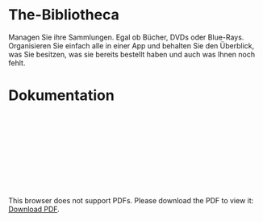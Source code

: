 # The-Bibliotheca
Managen Sie ihre Sammlungen. Egal ob Bücher, DVDs oder Blue-Rays. Organisieren Sie einfach alle in einer App und behalten Sie den Überblick, was Sie besitzen, was sie bereits bestellt haben und auch was Ihnen noch fehlt.


# Dokumentation

<object data="https://github.com/PrinzDarknis/The-Bibliotheca/raw/main/docs/Dokumentation.pdf" type="application/pdf" width="700px" height="700px">
    <embed src="https://github.com/PrinzDarknis/The-Bibliotheca/raw/main/docs/Dokumentation.pdf">
        <p>This browser does not support PDFs. Please download the PDF to view it: <a href="https://github.com/PrinzDarknis/The-Bibliotheca/raw/main/docs/Dokumentation.pdf">Download PDF</a>.</p>
    </embed>
</object>
